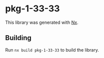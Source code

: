 # pkg-1-33-33

This library was generated with [Nx](https://nx.dev).

## Building

Run `nx build pkg-1-33-33` to build the library.
